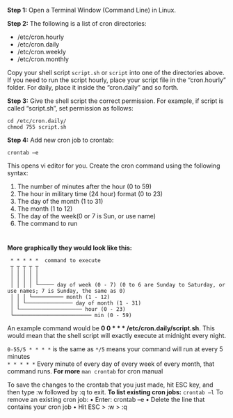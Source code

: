 
**Step 1:** Open a Terminal Window (Command Line) in Linux. 

**Step 2:** The following is a list of cron directories:
* /etc/cron.hourly
* /etc/cron.daily
* /etc/cron.weekly
* /etc/cron.monthly

Copy your shell script `script.sh` or `script` into one of the directories above.
If you need to run the script hourly, place your script file in the “cron.hourly”
folder. For daily, place it inside the “cron.daily” and so forth. 

**Step 3:** Give the shell script the correct permission. For example, if script is called
“script.sh”, set permission as follows: 

`cd /etc/cron.daily/`   
`chmod 755 script.sh` 

**Step 4:** Add new cron job to crontab: 

```crontab –e```

This opens vi editor for you. Create the cron command using the following syntax:
1. The number of minutes after the hour (0 to 59)
2. The hour in military time (24 hour) format (0 to 23)
3. The day of the month (1 to 31)
4. The month (1 to 12)
5. The day of the week(0 or 7 is Sun, or use name)
6. The command to run

# 
**More graphically they would look like this:**
```
 * * * * *  command to execute
 ┬ ┬ ┬ ┬ ┬
 │ │ │ │ │
 │ │ │ │ │
 │ │ │ │ └───── day of week (0 - 7) (0 to 6 are Sunday to Saturday, or use names; 7 is Sunday, the same as 0)
 │ │ │ └────────── month (1 - 12)
 │ │ └─────────────── day of month (1 - 31)
 │ └──────────────────── hour (0 - 23)
 └───────────────────────── min (0 - 59)
```


An example command would be **0 0 * * * /etc/cron.daily/script.sh**. This
would mean that the shell script will exactly execute at midnight every
night.

`0-55/5 * * * *` is the same as `*/5` means your command will run at every 5 minutes  
`* * * * *` Every minute of every day of every week of every month, that command runs.
**For more**
`man crontab` for cron manual



To save the changes to the crontab that you just made, hit ESC key, and
then type :w followed by :q to exit.
**To list existing cron jobs:**
 ```crontab –l```
To remove an existing cron job:
• Enter: crontab –e
• Delete the line that contains your cron job
• Hit ESC > :w > :q

